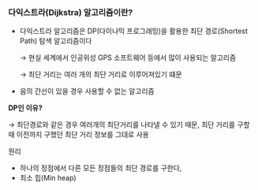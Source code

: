 ### 다익스트라(Dijkstra) 알고리즘이란?

- 다익스트라 알고리즘은 DP(다이나믹 프로그래밍)을 활용한 최단 경로(Shortest Path) 탐색 알고리즘이다

    → 현실 세계에서 인공위성 GPS 소프트웨어 등에서 많이 사용되는 알고리즘

    → 최단 거리는 여러 개의 최단 거리로 이루어져있기 떄문

- 음의 간선이 있을 경우 사용할 수 없는 알고리즘

**DP인 이유?**

→ 최단경로와 같은 경우 여러개의 최단거리를 나타낼 수 있기 때문, 최단 거리를 구할 때 이전까지 구했던 최단 거리 정보를 그대로 사용

원리

- 하나의 정점에서 다른 모든 정점들의 최단 경로를 구한다,
- 최소 힙(Min heap)